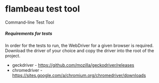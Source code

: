 # flambeau test tool
Command-line Test Tool

##### Requirements for tests
In order for the tests to run, the WebDriver for a given browser is required.   Download the driver of your choice and copy the driver into the root of the project.
* geckdriver - https://github.com/mozilla/geckodriver/releases
* chromedriver - https://sites.google.com/a/chromium.org/chromedriver/downloads









